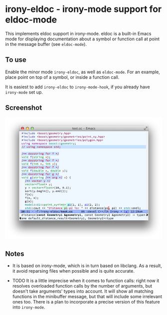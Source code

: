 # irony-eldoc - irony-mode support for eldoc-mode

This implements eldoc support in irony-mode.  eldoc is a built-in
Emacs mode for displaying documentation about a symbol or function
call at point in the message buffer (see `eldoc-mode`).

## To use

Enable the minor mode `irony-eldoc`, as well as `eldoc-mode`. For
an example, place point on top of a symbol, or inside a function
call.

It is easiest to add `irony-eldoc` to `irony-mode-hook`, if you
already have `irony-mode` set up.

## Screenshot

![Screenshot](screenshot.png "Screenshot")

## Notes

- It is based on irony-mode, which is in turn based on libclang. As a
  result, it avoid reparsing files when possible and is quite
  accurate.

- TODO It is a little imprecise when it comes to function calls:
  right now it resolves overloaded function calls by the number of
  arguments, but doesn't take arguments' types into account. It
  will show all matching functions in the minibuffer message, but
  that will include some irrelevant ones too. There is a plan to
  incorporate a precise version of this feature into `irony-mode`.
